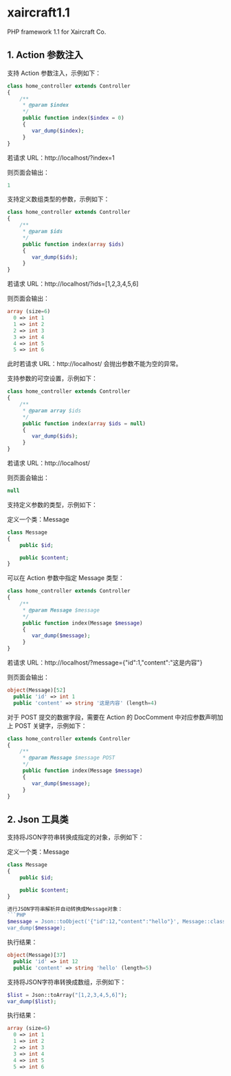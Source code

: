 # xaircraft1.1
PHP framework 1.1 for Xaircraft Co.

## 1. Action 参数注入

支持 Action 参数注入，示例如下：

```PHP
class home_controller extends Controller
{
    /**
     * @param $index
     */
     public function index($index = 0)
     {
        var_dump($index);
     }
}
```
若请求 URL：http://localhost/?index=1

则页面会输出：

```PHP
1
```

支持定义数组类型的参数，示例如下：

```PHP
class home_controller extends Controller
{
    /**
     * @param $ids
     */
     public function index(array $ids)
     {
        var_dump($ids);
     }
}
```
若请求 URL：http://localhost/?ids=[1,2,3,4,5,6]

则页面会输出：

```PHP
array (size=6)
  0 => int 1
  1 => int 2
  2 => int 3
  3 => int 4
  4 => int 5
  5 => int 6
```
此时若请求 URL：http://localhost/
会抛出参数不能为空的异常。

支持参数的可空设置，示例如下：
```PHP
class home_controller extends Controller
{
    /**
     * @param array $ids
     */
     public function index(array $ids = null)
     {
        var_dump($ids);
     }
}
```
若请求 URL：http://localhost/

则页面会输出：

```PHP
null
```

支持定义参数的类型，示例如下：

定义一个类：Message
```PHP
class Message
{
    public $id;

    public $content;
}
```
可以在 Action 参数中指定 Message 类型：
```PHP
class home_controller extends Controller
{
    /**
     * @param Message $message
     */
     public function index(Message $message)
     {
        var_dump($message);
     }
}
```

若请求 URL：http://localhost/?message={"id":1,"content":"这是内容"}

则页面会输出：
```PHP
object(Message)[52]
  public 'id' => int 1
  public 'content' => string '这是内容' (length=4)
```

对于 POST 提交的数据字段，需要在 Action 的 DocComment 中对应参数声明加上 POST 关键字，示例如下：
```PHP
class home_controller extends Controller
{
    /**
     * @param Message $message POST
     */
     public function index(Message $message)
     {
        var_dump($message);
     }
}
```

## 2. Json 工具类

支持将JSON字符串转换成指定的对象，示例如下：

定义一个类：Message
```PHP
class Message
{
    public $id;

    public $content;
}

进行JSON字符串解析并自动转换成Message对象：
```PHP
$message = Json::toObject('{"id":12,"content":"hello"}', Message::class);
var_dump($message);
```

执行结果：
```PHP
object(Message)[37]
  public 'id' => int 12
  public 'content' => string 'hello' (length=5)
```

支持将JSON字符串转换成数组，示例如下：

```PHP
$list = Json::toArray("[1,2,3,4,5,6]");
var_dump($list);
```

执行结果：
```PHP
array (size=6)
  0 => int 1
  1 => int 2
  2 => int 3
  3 => int 4
  4 => int 5
  5 => int 6
```
